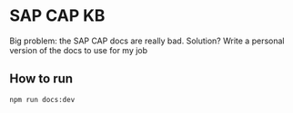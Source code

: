 # SAP CAP KB

Big problem: the SAP CAP docs are really bad.
Solution? Write a personal version of the docs to use for my job

## How to run

`npm run docs:dev`
